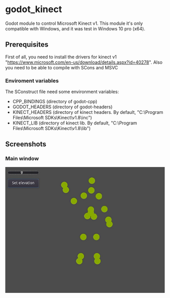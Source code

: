 # godot_kinect
Godot module to control Microsoft Kinect v1. This module it's only compatible with Windows, and it was test in Windows 10 pro (x64).

## Prerequisites
First of all, you need to install the drivers for kinect v1 "https://www.microsoft.com/en-us/download/details.aspx?id=40278". Also you need to be able to compile with SCons and MSVC

### Enviroment variables
The SConstruct file need some environment variables:
- CPP_BINDINGS (directory of godot-cpp)
- GODOT_HEADERS (directory of godot-headers)
- KINECT_HEADERS (directory of kinect headers. By default, "C:\Program Files\Microsoft SDKs\Kinect\v1.8\inc")
- KINECT_LIB (directory of kinect lib. By default, "C:\Program Files\Microsoft SDKs\Kinect\v1.8\lib")

## Screenshots
### Main window
![main_window](/screenshots/screenshot_1.png)